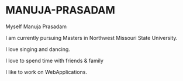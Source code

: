 # MANUJA-PRASADAM

Myself Manuja Prasadam


I am currently pursuing Masters in Northwest Missouri State University.

I love singing and dancing.

I love to spend time with friends & family

I like to work on WebApplications.

